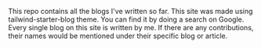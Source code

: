 This repo contains all the blogs I've written so far. This site was made using tailwind-starter-blog theme. You can find it by doing a search on Google. Every single blog on this site is written by me. If there are any contributions, their names would be mentioned under their specific blog or article.
